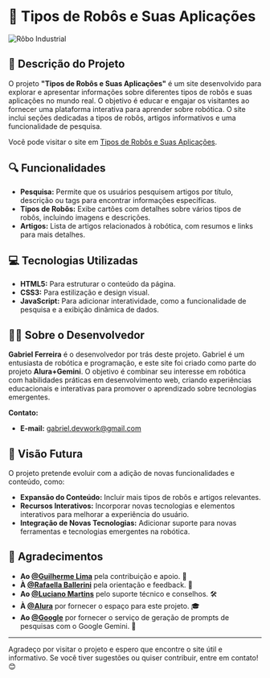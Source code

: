 # 🤖 Tipos de Robôs e Suas Aplicações

![Rôbo Industrial](https://github.com/user-attachments/assets/c905f2fe-c3cf-40ba-b3c4-ea4b4ae72316)

## 📝 Descrição do Projeto

O projeto **"Tipos de Robôs e Suas Aplicações"** é um site desenvolvido para explorar e apresentar informações sobre diferentes tipos de robôs e suas aplicações no mundo real. O objetivo é educar e engajar os visitantes ao fornecer uma plataforma interativa para aprender sobre robótica. O site inclui seções dedicadas a tipos de robôs, artigos informativos e uma funcionalidade de pesquisa.

Você pode visitar o site em <a href="https://mundo-robotico.vercel.app/" target="_blank">Tipos de Robôs e Suas Aplicações</a>.

## 🔍 Funcionalidades

- **Pesquisa:** Permite que os usuários pesquisem artigos por título, descrição ou tags para encontrar informações específicas.
- **Tipos de Robôs:** Exibe cartões com detalhes sobre vários tipos de robôs, incluindo imagens e descrições.
- **Artigos:** Lista de artigos relacionados à robótica, com resumos e links para mais detalhes.

## 💻 Tecnologias Utilizadas

- **HTML5:** Para estruturar o conteúdo da página.
- **CSS3:** Para estilização e design visual.
- **JavaScript:** Para adicionar interatividade, como a funcionalidade de pesquisa e a exibição dinâmica de dados.

## 👨‍💻 Sobre o Desenvolvedor

**Gabriel Ferreira** é o desenvolvedor por trás deste projeto. Gabriel é um entusiasta de robótica e programação, e este site foi criado como parte do projeto **Alura+Gemini**. O objetivo é combinar seu interesse em robótica com habilidades práticas em desenvolvimento web, criando experiências educacionais e interativas para promover o aprendizado sobre tecnologias emergentes.

**Contato:**
- **E-mail:** [gabriel.devwork@gmail.com](mailto:gabriel.devwork@gmail.com)

## 🚀 Visão Futura

O projeto pretende evoluir com a adição de novas funcionalidades e conteúdo, como:
- **Expansão do Conteúdo:** Incluir mais tipos de robôs e artigos relevantes.
- **Recursos Interativos:** Incorporar novas tecnologias e elementos interativos para melhorar a experiência do usuário.
- **Integração de Novas Tecnologias:** Adicionar suporte para novas ferramentas e tecnologias emergentes na robótica.

## 🙏 Agradecimentos

- **Ao [@Guilherme Lima](https://www.linkedin.com/in/guilherme-lima-developer/)** pela contribuição e apoio. 🌟
- **À [@Rafaella Ballerini](https://www.linkedin.com/in/rafaellaballerini/)** pela orientação e feedback. 👏
- **Ao [@Luciano Martins](https://www.linkedin.com/in/lucianommartins/)** pelo suporte técnico e conselhos. 🛠️
- **À [@Alura](https://github.com/alura)** por fornecer o espaço para este projeto. 🎓
- **Ao [@Google](https://github.com/google)** por fornecer o serviço de geração de prompts de pesquisas com o Google Gemini. 🧠

---

Agradeço por visitar o projeto e espero que encontre o site útil e informativo. Se você tiver sugestões ou quiser contribuir, entre em contato! 😊
